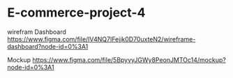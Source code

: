# E-commerce-project-4

wirefram Dashboard
https://www.figma.com/file/lV4NQ7IFejjk0D70uxteN2/wireframe-dashboard?node-id=0%3A1

Mockup
https://www.figma.com/file/5BpyvyJGWy8PeonJMTOc14/mockup?node-id=0%3A1
